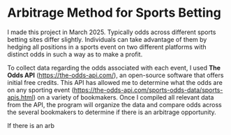 # Arbitrage Method for Sports Betting
I made this project in March 2025. Typically odds across different sports betting sites differ slightly. Individuals can take advantage of them by hedging all positions in a sports event on two different platforms with distinct odds in such a way as to make a profit.

To collect data regarding the odds associated with each event, I used **The Odds API** (https://the-odds-api.com/), an open-source software that offers initial free credits. This API has allowed me to determine what the odds are on any sporting event (https://the-odds-api.com/sports-odds-data/sports-apis.html) on a variety of bookmakers. Once I compiled all relevant data from the API, the program will organize the data and compare odds across the several bookmakers to determine if there is an arbitrage opportunity.

If there is an arb
